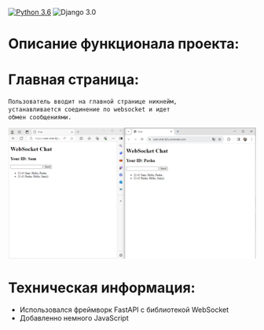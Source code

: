 [![Python 3.6](https://img.shields.io/badge/python-3.11-green.svg)](https://www.python.org/downloads/release/python-360/)
![Django 3.0](https://img.shields.io/badge/FastAPI-0.109.0-green.svg)

# Описание функционала проекта:

# Главная страница:
  
    Пользователь вводит на главной странице никнейм,
    устанавливается соединение по websocket и идет
    обмен сообщениями.

![Image alt](https://github.com/TetherOne/web-chat/raw/master/static/img.png)

# Техническая информация:
  - Использовался фреймворк FastAPI с библиотекой WebSocket
  - Добавленно немного JavaScript


